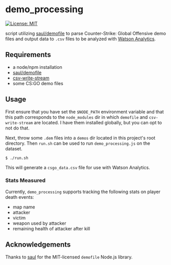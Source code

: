 # demo_processing

[![License: MIT](https://img.shields.io/badge/License-MIT-yellow.svg)](https://opensource.org/licenses/MIT)

script utilizing [saul/demofile](https://github.com/saul/demofile) to parse
Counter-Strike: Global Offensive demo files and output data to `.csv` files to
be analyzed with [Watson Analytics](https://www.ibm.com/analytics/watson-analytics/us-en/).

## Requirements

* a node/npm installation
* [saul/demofile](https://github.com/saul/demofile)
* [csv-write-stream](https://www.npmjs.com/package/csv-write-stream)
* some CS:GO demo files

## Usage

First ensure that you have set the `$NODE_PATH` environment variable and that
this path corresponds to the `node_modules` dir in which `demofile` and
`csv-write-stream` are located. I have them installed globally, but you can
opt to not do that.

Next, throw some `.dem` files into a `demos` dir located in this project's root
directory. Then `run.sh` can be used to run `demo_processing.js` on the dataset.

```shell
$ ./run.sh
```

This will generate a `csgo_data.csv` file for use with Watson Analytics.

### Stats Measured

Currently, `demo_processing` supports tracking the following stats on player
death events:

* map name
* attacker
* victim
* weapon used by attacker
* remaining health of attacker after kill

## Acknowledgements

Thanks to [saul](https://github.com/saul) for the MIT-licensed `demofile`
Node.js library.
